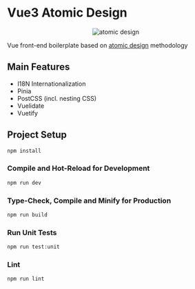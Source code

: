 # Vue3 Atomic Design

<p align="center">
  <img alt="atomic design" src="https://cdn-images-1.medium.com/max/1600/1*fBFPvh-Y-l4pXmRTECCsPw.png">
</p>

Vue front-end boilerplate based on
[atomic design](http://bradfrost.com/blog/post/atomic-web-design/) methodology

## Main Features
- I18N Internationalization
- Pinia
- PostCSS (incl. nesting CSS)
- Vuelidate
- Vuetify

## Project Setup

```sh
npm install
```

### Compile and Hot-Reload for Development

```sh
npm run dev
```

### Type-Check, Compile and Minify for Production

```sh
npm run build
```

### Run Unit Tests

```sh
npm run test:unit
```

### Lint

```sh
npm run lint
```
